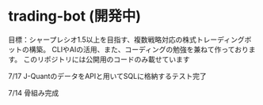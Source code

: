 # trading-bot (開発中)
目標：シャープレシオ1.5以上を目指す、複数戦略対応の株式トレーディングボットの構築。
CLIやAIの活用、また、コーディングの勉強を兼ねて作っております。
このリポジトリには公開用のコードのみ載せています

7/17 J-QuantのデータをAPIと用いてSQLに格納するテスト完了

7/14 骨組み完成
